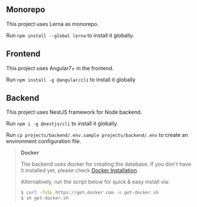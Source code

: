 ## Monorepo

This project uses Lerna as monorepo.

Run `npm install --global lerna` to install it globally.

## Frontend

This project uses Angular7+ in the frontend.

Run `npm install -g @angular/cli` to install it globally

## Backend

This project uses NestJS framework for Node backend.

Run `npm i -g @nestjs/cli` to install it globally.

Run `cp projects/backend/.env.sample projects/backend/.env` to create an environment configuration file.

> **Docker**
>
> The backend uses docker for creating the database. If you don't have it installed yet, please check [Docker Installation](https://docs.docker.com/engine/install/).
>
> Alternatively, run the script below for quick & easy install via:
>
> ```bash
> $ curl -fsSL https://get.docker.com -o get-docker.sh
> $ sh get-docker.sh
> ```
